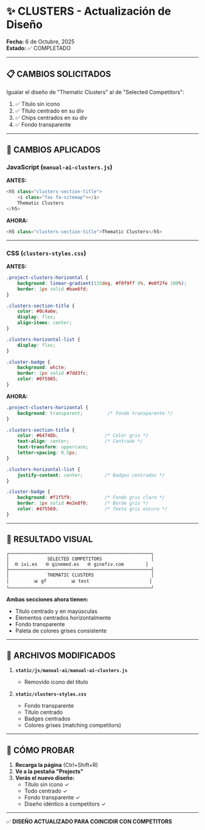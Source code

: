 # ✨ CLUSTERS - Actualización de Diseño

**Fecha:** 6 de Octubre, 2025  
**Estado:** ✅ COMPLETADO

---

## 📋 CAMBIOS SOLICITADOS

Igualar el diseño de "Thematic Clusters" al de "Selected Competitors":

1. ✅ Título sin icono
2. ✅ Título centrado en su div
3. ✅ Chips centrados en su div
4. ✅ Fondo transparente

---

## 🎨 CAMBIOS APLICADOS

### JavaScript (`manual-ai-clusters.js`)

**ANTES:**
```javascript
<h5 class="clusters-section-title">
    <i class="fas fa-sitemap"></i>
    Thematic Clusters
</h5>
```

**AHORA:**
```javascript
<h5 class="clusters-section-title">Thematic Clusters</h5>
```

---

### CSS (`clusters-styles.css`)

**ANTES:**
```css
.project-clusters-horizontal {
    background: linear-gradient(135deg, #f0f9ff 0%, #e0f2fe 100%);
    border: 1px solid #bae6fd;
}

.clusters-section-title {
    color: #0c4a6e;
    display: flex;
    align-items: center;
}

.clusters-horizontal-list {
    display: flex;
}

.cluster-badge {
    background: white;
    border: 1px solid #7dd3fc;
    color: #075985;
}
```

**AHORA:**
```css
.project-clusters-horizontal {
    background: transparent;         /* Fondo transparente */
}

.clusters-section-title {
    color: #64748b;                 /* Color gris */
    text-align: center;             /* Centrado */
    text-transform: uppercase;
    letter-spacing: 0.5px;
}

.clusters-horizontal-list {
    justify-content: center;        /* Badges centrados */
}

.cluster-badge {
    background: #f1f5f9;            /* Fondo gris claro */
    border: 1px solid #e2e8f0;      /* Borde gris */
    color: #475569;                 /* Texto gris oscuro */
}
```

---

## 🎯 RESULTADO VISUAL

```
┌────────────────────────────────────────────────────┐
│              SELECTED COMPETITORS                  │
│  🌐 ivi.es   🌐 ginemed.es   🌐 ginefiv.com        │
├────────────────────────────────────────────────────┤
│              THEMATIC CLUSTERS                     │
│         📊 gf         📊 test                      │
└────────────────────────────────────────────────────┘
```

**Ambas secciones ahora tienen:**
- Título centrado y en mayúsculas
- Elementos centrados horizontalmente
- Fondo transparente
- Paleta de colores grises consistente

---

## 📁 ARCHIVOS MODIFICADOS

1. **`static/js/manual-ai/manual-ai-clusters.js`**
   - Removido icono del título

2. **`static/clusters-styles.css`**
   - Fondo transparente
   - Título centrado
   - Badges centrados
   - Colores grises (matching competitors)

---

## 🚀 CÓMO PROBAR

1. **Recarga la página** (Ctrl+Shift+R)
2. **Ve a la pestaña "Projects"**
3. **Verás el nuevo diseño:**
   - Título sin icono ✓
   - Todo centrado ✓
   - Fondo transparente ✓
   - Diseño idéntico a competitors ✓

---

✅ **DISEÑO ACTUALIZADO PARA COINCIDIR CON COMPETITORS**
